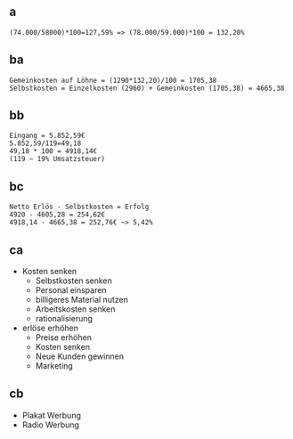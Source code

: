 ## a
```
(74.000/58000)*100=127,59% => (78.000/59.000)*100 = 132,20%
```
## ba
```
Gemeinkosten auf Löhne = (1290*132,20)/100 = 1705,38
Selbstkosten = Einzelkosten (2960) + Gemeinkosten (1705,38) = 4665,38
```
## bb
``` 
Eingang = 5.852,59€
5.852,59/119=49,18
49,18 * 100 = 4918,14€
(119 ~ 19% Umsatzsteuer)
```
## bc
```
Netto Erlös - Selbstkosten = Erfolg
4920 - 4605,28 = 254,62€
4918,14 - 4665,38 = 252,76€ ~> 5,42%
```
## ca
- Kosten senken
	- Selbstkosten senken
	- Personal einsparen
	- billigeres Material nutzen
	- Arbeitskosten senken
	- rationalisierung
- erlöse erhöhen
	- Preise erhöhen
	- Kosten senken
	- Neue Kunden gewinnen
	- Marketing
## cb
- Plakat Werbung
- Radio Werbung
